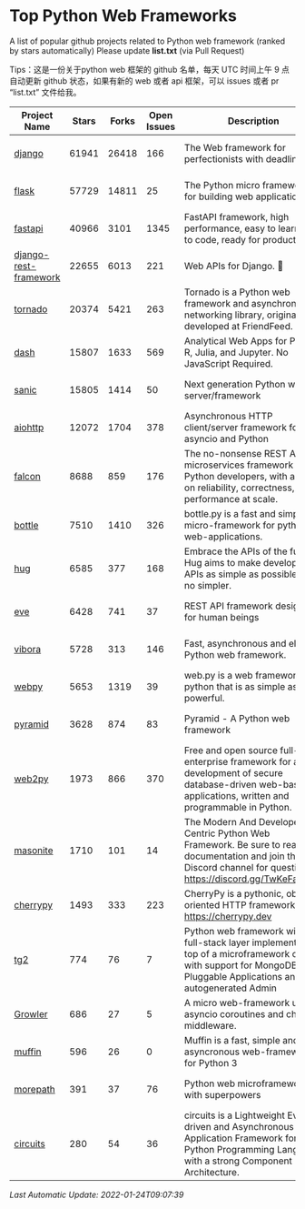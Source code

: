 # Top Python Web Frameworks
A list of popular github projects related to Python web framework (ranked by stars automatically)
Please update **list.txt** (via Pull Request)

Tips：这是一份关于python web 框架的 github 名单，每天 UTC 时间上午 9 点自动更新 github 状态，如果有新的 web 或者 api 框架，可以 issues 或者 pr “list.txt” 文件给我。

| Project Name | Stars | Forks | Open Issues | Description | Last Commit |
| ------------ | ----- | ----- | ----------- | ----------- | ----------- |
| [django](https://github.com/django/django) | 61941 | 26418 | 166 | The Web framework for perfectionists with deadlines. | 2022-01-24 06:42:52 |
| [flask](https://github.com/pallets/flask) | 57729 | 14811 | 25 | The Python micro framework for building web applications. | 2022-01-14 17:38:02 |
| [fastapi](https://github.com/tiangolo/fastapi) | 40966 | 3101 | 1345 | FastAPI framework, high performance, easy to learn, fast to code, ready for production | 2022-01-23 22:38:51 |
| [django-rest-framework](https://github.com/encode/django-rest-framework) | 22655 | 6013 | 221 | Web APIs for Django. 🎸 | 2022-01-18 08:52:11 |
| [tornado](https://github.com/tornadoweb/tornado) | 20374 | 5421 | 263 | Tornado is a Python web framework and asynchronous networking library, originally developed at FriendFeed. | 2022-01-17 04:13:46 |
| [dash](https://github.com/plotly/dash) | 15807 | 1633 | 569 | Analytical Web Apps for Python, R, Julia, and Jupyter. No JavaScript Required. | 2022-01-14 04:46:04 |
| [sanic](https://github.com/sanic-org/sanic) | 15805 | 1414 | 50 | Next generation Python web server/framework | Build fast. Run fast. | 2022-01-19 12:26:45 |
| [aiohttp](https://github.com/aio-libs/aiohttp) | 12072 | 1704 | 378 | Asynchronous HTTP client/server framework for asyncio and Python | 2022-01-22 19:25:43 |
| [falcon](https://github.com/falconry/falcon) | 8688 | 859 | 176 | The no-nonsense REST API and microservices framework for Python developers, with a focus on reliability, correctness, and performance at scale. | 2022-01-16 17:28:54 |
| [bottle](https://github.com/bottlepy/bottle) | 7510 | 1410 | 326 | bottle.py is a fast and simple micro-framework for python web-applications. | 2021-07-07 11:39:42 |
| [hug](https://github.com/hugapi/hug) | 6585 | 377 | 168 | Embrace the APIs of the future. Hug aims to make developing APIs as simple as possible, but no simpler. | 2020-08-10 05:07:26 |
| [eve](https://github.com/pyeve/eve) | 6428 | 741 | 37 | REST API framework designed for human beings | 2021-12-10 10:01:16 |
| [vibora](https://github.com/vibora-io/vibora) | 5728 | 313 | 146 | Fast, asynchronous and elegant Python web framework. | 2019-02-11 10:54:12 |
| [webpy](https://github.com/webpy/webpy) | 5653 | 1319 | 39 | web.py is a web framework for python that is as simple as it is powerful.  | 2021-09-02 01:55:31 |
| [pyramid](https://github.com/Pylons/pyramid) | 3628 | 874 | 83 | Pyramid - A Python web framework | 2021-12-17 20:47:30 |
| [web2py](https://github.com/web2py/web2py) | 1973 | 866 | 370 | Free and open source full-stack enterprise framework for agile development of secure database-driven web-based applications, written and programmable in Python. | 2021-11-06 23:58:46 |
| [masonite](https://github.com/MasoniteFramework/masonite) | 1710 | 101 | 14 | The Modern And Developer Centric Python Web Framework. Be sure to read the documentation and join the Discord channel for questions: https://discord.gg/TwKeFahmPZ | 2022-01-23 16:30:47 |
| [cherrypy](https://github.com/cherrypy/cherrypy) | 1493 | 333 | 223 | CherryPy is a pythonic, object-oriented HTTP framework.      https://cherrypy.dev | 2021-09-07 18:10:09 |
| [tg2](https://github.com/TurboGears/tg2) | 774 | 76 | 7 | Python web framework with full-stack layer implemented on top of a microframework core with support for MongoDB, Pluggable Applications and autogenerated Admin | 2021-05-26 09:26:31 |
| [Growler](https://github.com/pyGrowler/Growler) | 686 | 27 | 5 | A micro web-framework using asyncio coroutines and chained middleware. | 2020-03-08 07:51:41 |
| [muffin](https://github.com/klen/muffin) | 596 | 26 | 0 | Muffin is a fast, simple and asyncronous web-framework for Python 3 | 2021-12-14 17:19:33 |
| [morepath](https://github.com/morepath/morepath) | 391 | 37 | 76 | Python web microframework with superpowers | 2021-04-18 14:33:02 |
| [circuits](https://github.com/circuits/circuits) | 280 | 54 | 36 | circuits is a Lightweight Event driven and Asynchronous Application Framework for the Python Programming Language with a strong Component Architecture. | 2021-11-04 22:25:25 |

*Last Automatic Update: 2022-01-24T09:07:39*